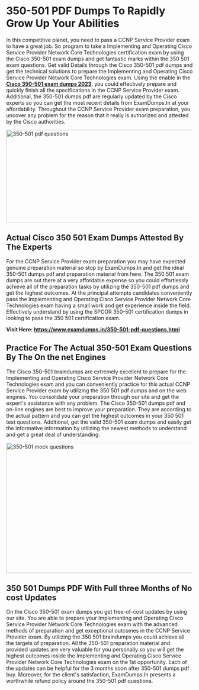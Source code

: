 <h1><strong>350-501 PDF Dumps To Rapidly Grow Up Your Abilities</strong></h1>
<p>In this competitive planet, you need to pass a CCNP Service Provider exam to have a great job. So program to take a Implementing and Operating Cisco Service Provider Network Core Technologies certification exam by using the Cisco 350-501 exam dumps and get fantastic marks within the 350 501 exam questions. Get valid Details through the Cisco 350-501 pdf dumps and get the technical solutions to prepare the Implementing and Operating Cisco Service Provider Network Core Technologies exam. Using the enable in the <strong><a href="https://www.examdumps.in/350-501-pdf-questions.html">Cisco 350-501 exam dumps 2023</a></strong>, you could effectively prepare and quickly finish all the specifications in the CCNP Service Provider exam. Additional, the 350-501 dumps pdf are regularly updated by the Cisco experts so you can get the most recent details from ExamDumps.In at your affordability. Throughout the CCNP Service Provider exam preparation, you uncover any problem for the reason that it really is authorized and attested by the Cisco authorities.</p>
<p><img src="https://i.ibb.co/zxJwW90/Copy-of-Online-Classes-Twitter-header-post-Made-with-Poster-My-Wall-1.png" alt="350-501 pdf questions" width="750" height="250" /></p>
<h2><strong>Actual Cisco 350 501 Exam Dumps Attested By The Experts</strong></h2>
<p>For the CCNP Service Provider exam preparation you may have expected genuine preparation material so stop by ExamDumps.In and get the ideal 350-501 dumps pdf and preparation material from here. The 350 501 exam dumps are out there at a very affordable expense so you could effortlessly achieve all of the preparation tasks by utilizing the 350-501 pdf dumps and get the highest outcomes. At the principal attempts candidates conveniently pass the Implementing and Operating Cisco Service Provider Network Core Technologies exam having a small work and get experience inside the field. Effectively understand by using the SPCOR 350-501 certification dumps in looking to pass the 350 501 certification exam.</p>
<p><strong>Visit Here:&nbsp;<a href="https://www.examdumps.in/350-501-pdf-questions.html">https://www.examdumps.in/350-501-pdf-questions.html</a></strong></p>
<h2><strong>Practice For The Actual 350-501 Exam Questions By The On the net Engines</strong></h2>
<p>The Cisco 350-501 braindumps are extremely excellent to prepare for the Implementing and Operating Cisco Service Provider Network Core Technologies exam and you can conveniently practice for this actual CCNP Service Provider exam by utilizing the 350 501 pdf dumps and on the web engines. You consolidate your preparation through our site and get the expert's assistance with any problem. The Cisco 350-501 dumps pdf and on-line engines are best to improve your preparation. They are according to the actual pattern and you can get the highest outcomes in your 350 501 test questions. Additional, get the valid 350-501 exam dumps and easily get the informative information by utilizing the newest methods to understand and get a great deal of understanding.</p>
<p><a href="https://www.examdumps.in/350-501-pdf-questions.html"><img src="https://i.ibb.co/QkNtdwY/Copy-of-Zoom-Online-Classes-Facebook-Share-Po-Made-with-Poster-My-Wall-1.jpg" alt="350-501 mock questions" width="670" height="352" /></a></p>
<h2><strong>350 501 Dumps PDF With Full three Months of No cost Updates</strong></h2>
<p>On the Cisco 350-501 exam dumps you get free-of-cost updates by using our site. You are able to prepare your Implementing and Operating Cisco Service Provider Network Core Technologies exam with the advanced methods of preparation and get exceptional outcomes in the CCNP Service Provider exam. By utilizing the 350 501 braindumps you could achieve all the targets of preparation. All the 350-501 preparation material and provided updates are very valuable for you personally so you will get the highest outcomes inside the Implementing and Operating Cisco Service Provider Network Core Technologies exam on the 1st opportunity. Each of the updates can be helpful for the 3 months soon after 350-501 dumps pdf buy. Moreover, for the client's satisfaction, ExamDumps.In presents a worthwhile refund policy around the 350-501 pdf questions.</p>
